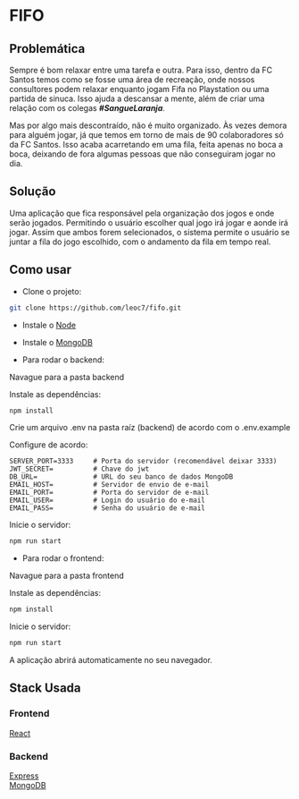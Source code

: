 # FIFO


## Problemática

Sempre é bom relaxar entre uma tarefa e outra. Para isso, dentro da FC Santos temos como se fosse uma área de recreação, onde nossos consultores podem relaxar enquanto jogam Fifa no Playstation ou uma partida de sinuca. Isso ajuda a descansar a mente, além de criar uma relação com os colegas ***#SangueLaranja***.

Mas por algo mais descontraído, não é muito organizado. Às vezes demora para alguém jogar, já que temos em torno de mais de 90 colaboradores só da FC Santos. Isso acaba acarretando em uma fila, feita apenas no boca a boca, deixando de fora algumas pessoas que não conseguiram jogar no dia.

## Solução

Uma aplicação que fica responsável pela organização dos jogos e onde serão jogados. Permitindo o usuário escolher qual jogo irá jogar e aonde irá jogar. Assim que ambos forem selecionados, o sistema permite o usuário se juntar a fila do jogo escolhido, com o andamento da fila em tempo real. 

## Como usar


- Clone o projeto:

```bash
git clone https://github.com/leoc7/fifo.git
```
- Instale o [Node](https://nodejs.org/en/download/)

- Instale o [MongoDB](https://www.mongodb.com/try/download/community)



- Para rodar o backend:


Navague para a pasta backend

 Instale as dependências:

```bash
npm install
```

Crie um arquivo .env na pasta raíz (backend) de acordo com o .env.example

Configure de acordo:

```
SERVER_PORT=3333     # Porta do servidor (recomendável deixar 3333)
JWT_SECRET=          # Chave do jwt     
DB_URL=              # URL do seu banco de dados MongoDB   
EMAIL_HOST=          # Servidor de envio de e-mail
EMAIL_PORT=          # Porta do servidor de e-mail
EMAIL_USER=          # Login do usuário do e-mail
EMAIL_PASS=          # Senha do usuário de e-mail
```

Inicie o servidor:
```bash
npm run start
```


- Para rodar o frontend:

Navague para a pasta frontend

 Instale as dependências:

```bash
npm install
```

Inicie o servidor:
```bash
npm run start
```

A aplicação abrirá automaticamente no seu navegador.




## Stack Usada

### Frontend
[React](https://github.com/facebook/react)

### Backend
[Express](https://github.com/expressjs/express)   
[MongoDB](https://github.com/mongodb/mongo)



